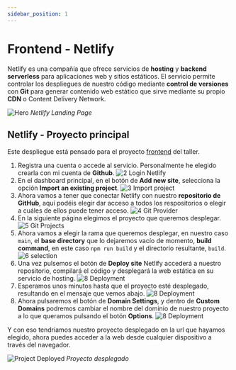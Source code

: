 ```yaml
---
sidebar_position: 1
---
```


# Frontend - Netlify

Netlify es una compañía que ofrece servicios de **hosting** y **backend serverless** para aplicaciones web y sitios estáticos. El servicio permite controlar los despliegues de nuestro código mediante **control de versiones** con **Git** para generar contenido web estático que sirve mediante su propio **CDN** o Content Delivery Network.

![Hero](/img/tutorial/deployment/netlify/1_netlify.png)
*Netlify Landing Page*

## Netlify - Proyecto principal

Este despliegue está pensado para el proyecto [frontend](https://github.com/lucferbux/Taller-FrontEnd) del taller.

1. Registra una cuenta o accede al servicio. Personalmente he elegido crearla con mi cuenta de **Github**.
![2 Login Netlify](/img/tutorial/deployment/netlify/2_login.png)
2. En el dashboard principal, en el botón de **Add new site**, selecciona la opción **Import an existing project**.
![3 Import project](/img/tutorial/deployment/netlify/3_import_project.png)
3. Ahora vamos a tener que conectar Netlify con nuestro **repositorio de GitHub**, aquí podéis elegir dar acceso a todos los respositorios o elegir a cuáles de ellos puede tener acceso.
![4 Git Provider](/img/tutorial/deployment/netlify/4_git_provider.png)
4. En la siguiente página elegimos el proyecto que queremos desplegar.
![5 Git Projects](/img/tutorial/deployment/netlify/5_git_projects.png)
5. Ahora vamos a elegir la rama que queremos desplegar, en nuestro caso `main`, el **base directory** que lo dejaremos vacío de momento, **build command**, en este caso ``npm run build`` y el directorio resultante, ``build``.
![6 selection](/img/tutorial/deployment/netlify/11_selection_base.png)
6. Una vez pulsemos el botón de **Deploy site** Netlify accederá a nuestro repositorio, compilará el código y desplegará la web estática en su servicio de hosting.
![8 Deployment](/img/tutorial/deployment/netlify/8_deployment.png)
7. Esperamos unos minutos hasta que el proyecto esté desplegado, resultando en el mensaje que vemos abajo.
![8 Deployment](/img/tutorial/deployment/netlify/9_domain_settings.png)
8. Ahora pulsaremos el botón de **Domain Settings**, y dentro de **Custom Domains** podremos cambiar el nombre del dominio de nuestro proyecto a lo que queramos pulsando el botón **Options**.
![8 Deployment](/img/tutorial/deployment/netlify/10_change_domain.png)

Y con eso tendríamos nuestro proyecto desplegado en la url que hayamos elegido, ahora puedes acceder a la web desde cualquier dispositivo a través del navegador.

![Project Deployed](/img/tutorial/deployment/netlify/12_project_deployed.png)
*Proyecto desplegado*
